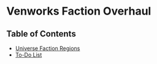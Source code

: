 # Venworks Faction Overhaul

## Table of Contents
- [Universe Faction Regions](Documentation/Faction-Regions.md)
- [To-Do List](Documentation/TodoList.md)
